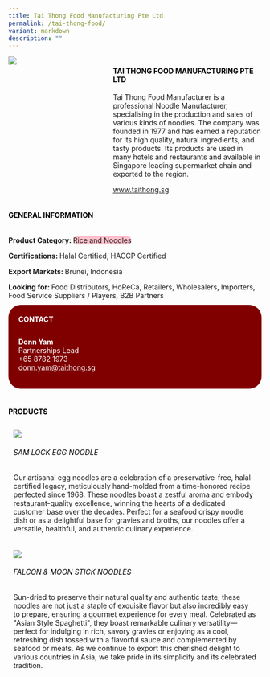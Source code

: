 ```yaml
---
title: Tai Thong Food Manufacturing Pte Ltd
permalink: /tai-thong-food/
variant: markdown
description: ""
---
```

<div class="flex-paragraph">
	<div style="display: flex; flex-wrap: wrap;" class="flex-container">
		<div style="flex: 1 1 40%; display: block;" class="card sgds">
			<img src="https://drive.google.com/u/0/uc?id=1Gl5rIzzqOhvnWztQQRs_tPe13sEMgql4&amp;export=download">
		</div>
		<div style="flex: 1 1 58%; display: block; margin-left: 3px" class="card-sgds">
			<h4 style="text-transform: uppercase; color: black;"><b>Tai Thong Food Manufacturing Pte Ltd</b></h4>
			<p>Tai Thong Food Manufacturer is a professional Noodle Manufacturer, specialising in the production and sales of various kinds of noodles. The company was founded in 1977 and has earned a reputation for its high quality, natural ingredients, and tasty products. Its products are used in many hotels and restaurants and available in Singapore leading supermarket chain and exported to the region.</p>
			<p><a target="_blank" href="https://www.taithong.sg">www.taithong.sg</a></p>
		</div>
	</div>
</div>

<h4 style="text-transform: uppercase; color: black;">
	<b>General Information</b>
</h4>
<div style="display: flex; flex-wrap: wrap;" class="flex-container">
	<div style="flex: 1 1 65%; display: block; align-self: stretch" class="card sgds">
		<div class="flex-paragraph">
			<p>
				<b>Product Category: </b>
				<span style="background-color: pink; border-radius: 10px;">Rice and Noodles</span>
			</p>
			<p>
				<b>Certifications: </b>Halal Certified, HACCP Certified
			</p>
			<p>
				<b>Export Markets: </b>Brunei, Indonesia
			</p>
			<p style="margin-bottom: 10px;">
				<b>Looking for: </b>Food Distributors, HoReCa, Retailers, Wholesalers, Importers, Food Service Suppliers / Players, B2B Partners
			</p>
		</div>
	</div>
	<div style="flex: 1 1 35%; padding: 10px; display: block; background-color: maroon; border-radius: 25px; align-self: center;" class="card sgds">
		<h4 style="color: white; margin-top: 10px; margin-left: 10px;">CONTACT</h4>
		<div class="flex-paragraph">
			<p style="padding: 10px; color: white;">
				<b>Donn Yam</b>
				<br>Partnerships Lead<br>+65 8782 1973<br>
				<a style="color: white;" href="mailto:donn.yam@taithong.sg">donn.yam@taithong.sg</a>
			</p>
		</div>
	</div>
</div>
<br>
<h4 style="text-transform: uppercase; color: black;">
	<b>Products</b>
</h4>
<div style="display: flex; flex-wrap: wrap;">
	<div style="flex: 1 1 47%; margin: 10px; display: block;" class="card sgds">
		<div style="display: block;" class="flex-image">
			<img src="https://drive.google.com/u/0/uc?id=1rn50Vw28YNsF5vyZBUXQpDL2p_TlcKAq&amp;export=download">
		</div>
		<div class="flex-paragraph">
			<h6 style="text-transform: uppercase; color: black;">Sam Lock Egg Noodle</h6>
			<p>Our artisanal egg noodles are a celebration of a preservative-free, halal-certified legacy, meticulously hand-molded from a time-honored recipe perfected since 1968. These noodles boast a zestful aroma and embody restaurant-quality excellence, winning the hearts of a dedicated customer base over the decades. Perfect for a seafood crispy noodle dish or as a delightful base for gravies and broths, our noodles offer a versatile, healthful, and authentic culinary experience.</p>
		</div>
	</div>
	<div style="flex: 1 1 47%; margin: 10px; display: block;" class="card sgds">
		<div style="display: block;" class="flex-image">
			<img src="https://drive.google.com/u/0/uc?id=1bPx9SdUnlMikLIg-0aBvZQ6BwxowHd08&amp;export=download">
		</div>
		<div class="flex-paragraph">
			<h6 style="text-transform: uppercase; color: black;">Falcon &amp; Moon Stick Noodles</h6>
			<p>Sun-dried to preserve their natural quality and authentic taste, these noodles are not just a staple of exquisite flavor but also incredibly easy to prepare, ensuring a gourmet experience for every meal. Celebrated as "Asian Style Spaghetti", they boast remarkable culinary versatility—perfect for indulging in rich, savory gravies or enjoying as a cool, refreshing dish tossed with a flavorful sauce and complemented by seafood or meats. As we continue to export this cherished delight to various countries in Asia, we take pride in its simplicity and its celebrated tradition.</p>
		</div>
	</div>
</div>